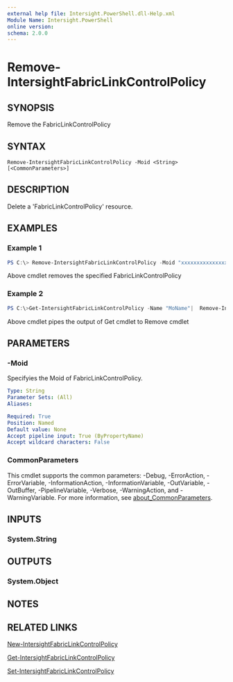 ```yaml
---
external help file: Intersight.PowerShell.dll-Help.xml
Module Name: Intersight.PowerShell
online version:
schema: 2.0.0
---
```


# Remove-IntersightFabricLinkControlPolicy

## SYNOPSIS
Remove the FabricLinkControlPolicy

## SYNTAX

```
Remove-IntersightFabricLinkControlPolicy -Moid <String> [<CommonParameters>]
```

## DESCRIPTION
Delete a &apos;FabricLinkControlPolicy&apos; resource.

## EXAMPLES

### Example 1
```powershell
PS C:\> Remove-IntersightFabricLinkControlPolicy -Moid "xxxxxxxxxxxxxxxxxxxxxxxxxxx"
```
Above cmdlet removes the specified FabricLinkControlPolicy 

### Example 2
```powershell
PS C:\>Get-IntersightFabricLinkControlPolicy -Name "MoName"|  Remove-IntersightFabricLinkControlPolicy
```
Above cmdlet pipes the output of Get cmdlet to Remove cmdlet

## PARAMETERS

### -Moid
Specifyies the Moid of FabricLinkControlPolicy.

```yaml
Type: String
Parameter Sets: (All)
Aliases:

Required: True
Position: Named
Default value: None
Accept pipeline input: True (ByPropertyName)
Accept wildcard characters: False
```

### CommonParameters
This cmdlet supports the common parameters: -Debug, -ErrorAction, -ErrorVariable, -InformationAction, -InformationVariable, -OutVariable, -OutBuffer, -PipelineVariable, -Verbose, -WarningAction, and -WarningVariable. For more information, see [about_CommonParameters](http://go.microsoft.com/fwlink/?LinkID=113216).

## INPUTS

### System.String

## OUTPUTS

### System.Object
## NOTES

## RELATED LINKS

[New-IntersightFabricLinkControlPolicy](./New-IntersightFabricLinkControlPolicy.md)

[Get-IntersightFabricLinkControlPolicy](./Get-IntersightFabricLinkControlPolicy.md)

[Set-IntersightFabricLinkControlPolicy](./Set-IntersightFabricLinkControlPolicy.md)

